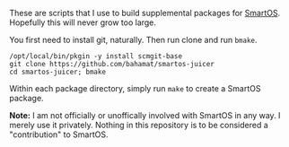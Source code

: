 These are scripts that I use to build supplemental packages for [SmartOS][smartos].
Hopefully this will never grow too large.

You first need to install git, naturally. Then run clone and run `bmake`.

    /opt/local/bin/pkgin -y install scmgit-base
    git clone https://github.com/bahamat/smartos-juicer
    cd smartos-juicer; bmake

Within each package directory, simply run `make` to create a SmartOS package.

**Note:** I am not officially or unoffically involved with SmartOS in any way.
I merely use it privately. Nothing in this repository is to be considered a
"contribution" to SmartOS.

[smartos]: http://smartos.org/
